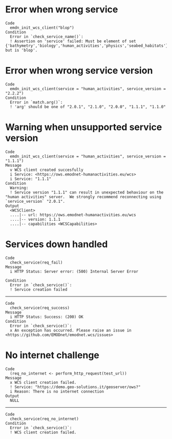 # Error when wrong service

    Code
      emdn_init_wcs_client("blop")
    Condition
      Error in `check_service_name()`:
      ! Assertion on 'service' failed: Must be element of set {'bathymetry','biology','human_activities','physics','seabed_habitats'}, but is 'blop'.

# Error when wrong service version

    Code
      emdn_init_wcs_client(service = "human_activities", service_version = "2.2.2")
    Condition
      Error in `match.arg()`:
      ! 'arg' should be one of "2.0.1", "2.1.0", "2.0.0", "1.1.1", "1.1.0"

# Warning when unsupported service version

    Code
      emdn_init_wcs_client(service = "human_activities", service_version = "1.1.1")
    Message
      v WCS client created succesfully
      i Service: <https://ows.emodnet-humanactivities.eu/wcs>
      i Service: "1.1.1"
    Condition
      Warning:
      ! Service version "1.1.1" can result in unexpected behaviour on the "human activities" server.  We strongly recommend reconnecting using `service_version` "2.0.1".
    Output
      <WCSClient>
      ....|-- url: https://ows.emodnet-humanactivities.eu/wcs
      ....|-- version: 1.1.1
      ....|-- capabilities <WCSCapabilities>

# Services down handled

    Code
      check_service(req_fail)
    Message
      i HTTP Status: Server error: (500) Internal Server Error
      
    Condition
      Error in `check_service()`:
      ! Service creation failed

---

    Code
      check_service(req_success)
    Message
      i HTTP Status: Success: (200) OK
    Condition
      Error in `check_service()`:
      x An exception has occurred. Please raise an issue in <https://github.com/EMODnet/emodnet.wcs/issues>

# No internet challenge

    Code
      (req_no_internet <- perform_http_request(test_url))
    Message
      x WCS client creation failed.
      ! Service: "https://demo.geo-solutions.it/geoserver/ows?"
      i Reason: There is no internet connection
    Output
      NULL

---

    Code
      check_service(req_no_internet)
    Condition
      Error in `check_service()`:
      ! WCS client creation failed.

